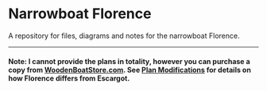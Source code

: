 # Narrowboat Florence

A repository for files, diagrams and notes for the narrowboat Florence. 

----

#### Note: I cannot provide the plans in totality, however you can purchase a copy from [WoodenBoatStore.com](https://www.woodenboatstore.com/collections/canal-boat-plans/products/phil-thiels-escargot-digital). See [Plan Modifications](#) for details on how Florence differs from Escargot.
